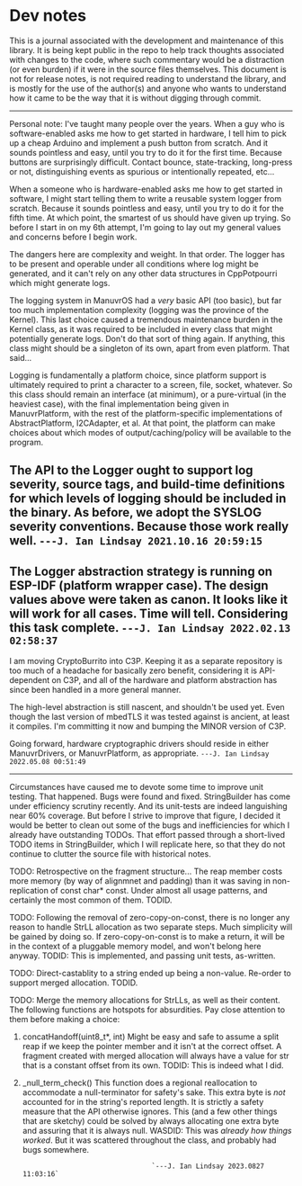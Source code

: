 # Dev notes

This is a journal associated with the development and maintenance of this library. It is being kept public in the repo to help track thoughts associated with changes to the code, where such commentary would be a distraction (or even burden) if it were in the source files themselves. This document is not for release notes, is not required reading to understand the library, and is mostly for the use of the author(s) and anyone who wants to understand how it came to be the way that it is without digging through commit.

---------------

Personal note:
  I've taught many people over the years. When a guy who is software-enabled asks
  me how to get started in hardware, I tell him to pick up a cheap Arduino and
  implement a push button from scratch. And it sounds pointless and easy, until
  you try to do it for the first time. Because buttons are surprisingly
  difficult. Contact bounce, state-tracking, long-press or not, distinguishing
  events as spurious or intentionally repeated, etc...

  When a someone who is hardware-enabled asks me how to get started in software,
  I might start telling them to write a reusable system logger from scratch.
  Because it sounds pointless and easy, until you try to do it for the fifth
  time. At which point, the smartest of us should have given up trying. So
  before I start in on my 6th attempt, I'm going to lay out my general values
  and concerns before I begin work.

  The dangers here are complexity and weight. In that order. The logger has to
  be present and operable under all conditions where log might be generated,
  and it can't rely on any other data structures in CppPotpourri which might
  generate logs.

  The logging system in ManuvrOS had a _very_ basic API (too basic), but far too
  much implementation complexity (logging was the province of the Kernel). This
  last choice caused a tremendous maintenance burden in the Kernel class, as it
  was required to be included in every class that might potentially generate
  logs. Don't do that sort of thing again. If anything, this class might should
  be a singleton of its own, apart from even platform. That said...

  Logging is fundamentally a platform choice, since platform support is
  ultimately required to print a character to a screen, file, socket, whatever.
  So this class should remain an interface (at minimum), or a pure-virtual (in
  the heaviest case), with the final implementation being given in
  ManuvrPlatform, with the rest of the platform-specific implementations of
  AbstractPlatform, I2CAdapter, et al. At that point, the platform can make
  choices about which modes of output/caching/policy will be available to the
  program.

  The API to the Logger ought to support log severity, source tags, and
  build-time definitions for which levels of logging should be included in the
  binary. As before, we adopt the SYSLOG severity conventions. Because those
  work really well.
                                         `---J. Ian Lindsay 2021.10.16 20:59:15`
---------------

The Logger abstraction strategy is running on ESP-IDF (platform wrapper case).
  The design values above were taken as canon. It looks like it will work for
  all cases. Time will tell. Considering this task complete.
                                         `---J. Ian Lindsay 2022.02.13 02:58:37`
---------------

I am moving CryptoBurrito into C3P. Keeping it as a separate repository is too
  much of a headache for basically zero benefit, considering it is API-dependent
  on C3P, and all of the hardware and platform abstraction has since been
  handled in a more general manner.

The high-level abstraction is still nascent, and shouldn't be used yet. Even
  though the last version of mbedTLS it was tested against is ancient, at least
  it compiles. I'm committing it now and bumping the MINOR version of C3P.

Going forward, hardware cryptographic drivers should reside in either
  ManuvrDrivers, or ManuvrPlatform, as appropriate.
                                         `---J. Ian Lindsay 2022.05.08 00:51:49`

---------------

Circumstances have caused me to devote some time to improve unit testing. That
  happened. Bugs were found and fixed. StringBuilder has come under efficiency
  scrutiny recently. And its unit-tests are indeed languishing near 60%
  coverage. But before I strive to improve that figure, I decided it would be
  better to clean out some of the bugs and inefficiencies for which I already
  have outstanding TODOs. That effort passed through a short-lived TODO items in
  StringBuilder, which I will replicate here, so that they do not continue to
  clutter the source file with historical notes.


TODO: Retrospective on the fragment structure...
  The reap member costs more memory (by way of alignmnet and padding) than it
  was saving in non-replication of const char* const. Under almost all usage
  patterns, and certainly the most common of them.
TODID.

TODO: Following the removal of zero-copy-on-const, there is no longer any reason
  to handle StrLL allocation as two separate steps. Much simplicity will be
  gained by doing so. If zero-copy-on-const is to make a return, it will be in
  the context of a pluggable memory model, and won't belong here anyway.
TODID: This is implemented, and passing unit tests, as-written.

TODO: Direct-castablity to a string ended up being a non-value. Re-order to
  support merged allocation.
TODID.


TODO: Merge the memory allocations for StrLLs, as well as their content. The
  following functions are hotspots for absurdities. Pay close attention to them
  before making a choice:
  1) concatHandoff(uint8_t*, int)
     Might be easy and safe to assume a split reap if we keep the pointer member
     and it isn't at the correct offset. A fragment created with merged
     allocation will always have a value for str that is a constant offset from
     its own.
TODID: This is indeed what I did.

  2) _null_term_check()
     This function does a regional reallocation to accommodate a null-terminator
     for safety's sake. This extra byte is _not_ accounted for in the string's
     reported length. It is strictly a safety measure that the API otherwise
     ignores. This (and a few other things that are sketchy) could be solved by
     always allocating one extra byte and assuring that it is always null.
WASDID: This was _already how things worked_. But it was scattered throughout the
  class, and probably had bugs somewhere.

                                         `---J. Ian Lindsay 2023.0827 11:03:16`
